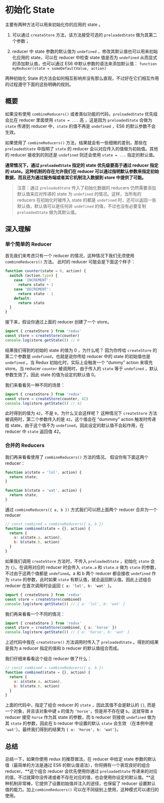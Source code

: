 # 初始化 State

主要有两种方法可以用来初始化你的应用的 state 。

1. 可以通过 `createStore` 方法，该方法接受可选的 `preloadedState` 做为其第二个参数；

2. reducer 中 state 参数的默认值为 `undefined` ，修改其默认值也可以用来初始化应用的 state，可以在 reducer 中检查 state 值是否为 `undefined` 从而显式的添加默认值，也可以通过 ES6 中默认参数的语法来添加默认值：
   `function myReducer(state = someDefaultValue, action)`

两种初始化 State 的方法会如何相互影响并没有那么直观，不过好在它们相互作用的过程遵守下面的这些明确的规则。

## 概要

如果没有使用 `combineReducers()` 或者类似功能的代码，`preloadedState` 优先级会比在 reducer 里面使用 `state = ...` 高 ，这是因为 `preloadedState` 会做为 `state` 传递到 reducer 中，`state` 的值不再是 `undefined` ，ES6 的默认参数不会生效。

如果使用了 `combineReducers()` 方法，结果就会有一些细微的差别。那些在 `preloadedState` 中指明了 `state` 的 reducer 会以对应传入的值做为初始值。其他的 reducer 接收到的则还是 `undefined` 则还会使用 `state = ...` 指定的默认值。

**通常情况下，通过 `preloadedState` 指定的 state 优先级要高于通过 reducer 指定的 state。这种机制的存在允许我们在 reducer 可以通过指明默认参数来指定初始数据，而且还为通过服务端或者其它机制注入数据到 store 中提供了可能。**

> 注意：通过 `preloadedState` 传入了初始化数据的 reducers 仍然需要添加默认值来应对传递的 state 为 `undefined` 的情况。这样，当所有的 reducers 在初始化时被传入 state 的都是 `undefined` 时，还可以返回一些默认值，默认值可以是任何非 `undefined` 的值，不过也没有必要复制 `preloadedState` 做为其默认值。

## 深入理解

### 单个简单的 Reducer

首先我们来考虑只有一个 reducer 的情况，这种情况下我们无须使用 `combineReducers()` 方法。
此时的 reducer 可能会是下面这个样子：

```js
function counter(state = 0, action) {
  switch (action.type) {
    case 'INCREMENT':
      return state + 1
    case 'DECREMENT':
      return state - 1
    default:
      return state
  }
}
```

接下来，假设你通过上面的 reducer 创建了一个 store。

```js
import { createStore } from 'redux'
const store = createStore(counter)
console.log(store.getState()) // 0
```

结果我们得到的初始的 state 的值为 0 ，为什么呢？
因为你传给 `createStore` 的第二个参数是 `undefined`，也就是说你传给 reducer 中的 state 的初始值也是 `undefined` 。当 Redux 初始化时，实际上会触发一个 “dummy” action 来填充 store。当 reducer `counter` 被调用时，由于传入的 `state` 等于 `undefined` ，默认参数生效了。因此 state 的值为设定的默认值 0。

我们来看看另一种不同的场景：

```js
import { createStore } from 'redux'
const store = createStore(counter, 42)
console.log(store.getState()) // 42
```

此时得到的值为 `42`，不是 `0`，为什么又会这样呢？
这种情况下 `createStore` 方法被调用时，第二个参数传入的是 `42`。这个值会在 “dummmy” action 触发时传递给 state，由于这个值不为 `undefined`，因此设定的默认值不会起作用，在 reducer 中 `state` 返回值 42。

### 合并的 Reducers

我们再来看看使用了 `combineReducers()` 方法的情况。
假设你有下面这两个 reducer：

```js
function a(state = 'lol', action) {
  return state;
}
​
function b(state = 'wat', action) {
  return state;
}
```

通过 `combineReducers({ a, b })` 方式我们可以把上面两个 reducer 合并为一个 reducer

```js
// const combined = combineReducers({ a, b })
function combined(state = {}, action) {
  return {
    a: a(state.a, action),
    b: b(state.b, action)
  }
}
```

如果我们调用 `createStore` 方法时，不传入 `preloadedState` ，初始化 `state` 会为 `{}`。在调用对应的 reducer 时会传入 `state.a` 和 `state.b` 做为 `state` 的参数，不过由于这两个值都是 `undefined`。a 和 b 两个 reducer 都会接收 `undefined` 作为 `state` 的参数，此时如果 `state` 有默认值，就会返回默认值。因此上述组合 reducer 在首次调用时会返回 `{ a: 'lol', b: 'wat' }`。

```js
import { createStore } from 'redux'
const store = createStore(combined)
console.log(store.getState()) // { a: 'lol', b: 'wat' }
```

我们再来看看一个不同的情况：

```js
import { createStore } from 'redux'
const store = createStore(combined, { a: 'horse' })
console.log(store.getState()) // { a: 'horse', b: 'wat' }
```

上述代码中我在 `createStore()` 方法调用时传入了 `preloadedState` 。得到的结果是我为 a reducer 指定的值和 b reducer 的默认值组合而成。

我们仔细来看看这个组合 reducer 做了什么：

```js
// const combined = combineReducers({ a, b })
function combined(state = {}, action) {
  return {
    a: a(state.a, action),
    b: b(state.b, action)
  }
}
```

上面的代码中，指定了组合 reducer 的 `state` ，因此其值不会是默认的 `{}`, 而是一个对象，并且该对象中键 `a` 的值为 `’horse'`，但是并不存在键 `b`。这就导致 a reducer 接受 `horse` 作为其 state 的参数，而 b reducer 则接收 `undefined` 做为其 `state` 的参数，因此在 b reducer 中设置的默认 `state` 会生效 （在本例中是 `'wat'`）。最终我们得到的结果为 `{ a: 'horse', b: 'wat'}`。

## 总结

总结一下，如果你使用 redux 的推荐做法，在 reducer 中给定 state 参数的默认值（最简单的方法是通过 ES6 的默认值语法），你将拥有一个表现良好的组合 reducer。**这个组合 reducer 会优先使用你通过 `preloadedState` 传递来的对应的值，不过就算你没传递或者不存在对应的值，也会使用你设定的默认值。**这种机制非常棒，它提供了设置初始值并注入的途径，也保留了 reducer 设置默认值的能力。加上`combineReducers()` 可以在不同级别上使用，这种模式可以递归的使用。
